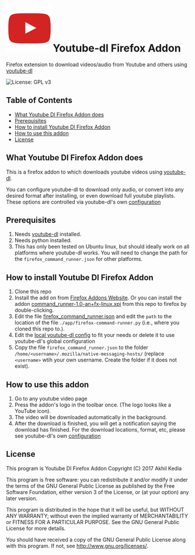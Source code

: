 # ![youtube-dl-firefox-addon](./add-on/icons/YTicon.png)Youtube-dl Firefox Addon
 Firefox extension to download videos/audio from Youtube and others using [youtube-dl](https://github.com/rg3/youtube-dl)

![License: GPL v3](https://img.shields.io/badge/License-GPL%20v3-green.svg)

## Table of Contents

 * [What Youtube Dl Firefox Addon does](#what-youtube-dl-firefox-addon-does)
 * [Prerequisites](#prerequisites)
 * [How to install Youtube Dl Firefox Addon](#how-to-install-youtube-dl-firefox-addon)
 * [How to use this addon](#how-to-use-this-addon)
 * [License](#license)

## What Youtube Dl Firefox Addon does

This is a firefox addon to which downloads youtube videos using [youtube-dl](https://github.com/rg3/youtube-dl).

You can configure youtube-dl to download only audio, or convert into any desired format after installing, or even download full youtube playlists. These options are controlled via youtube-dl's own [configuration](https://github.com/ytdl-org/youtube-dl#configuration)

## Prerequisites

1. Needs [youtube-dl](https://github.com/rg3/youtube-dl) installed.
1. Needs python installed.
1. This has only been tested on Ubuntu linux, but should ideally work on all platforms where youtube-dl works. You will need to change the path for the `firefox_command_runner.json` for other platforms.

## How to install Youtube Dl Firefox Addon

1. Clone this repo
2. Install the add on from [Firefox Addons Website](https://addons.mozilla.org/en-US/firefox/addon/youtube-dl-for-linux/). Or you can install the addon [command_runner-1.0-an+fx-linux.xpi](./command_runner-1.0-an+fx-linux.xpi?raw=true) from this repo to firefox by double-clicking.
3. Edit the file [firefox_command_runner.json](./app/firefox_command_runner.json) and edit the `path` to the location of the file `./app/firefox-command-runner.py` (i.e., where you cloned this repo to.).
4. Edit the [local youtube-dl config](config) to fit your needs or delete it to use youtube-dl's global configuration
5. Copy the file `firefox_command_runner.json` to the folder `/home/<username>/.mozilla/native-messaging-hosts/` (replace `<username>` wtih your own username. Create the folder if it does not exist).

## How to use this addon

1. Go to any youtube video page
1. Press the addon's logo in the toolbar once. (The logo looks like a YouTube icon).
1. The video will be downloaded automatically in the background.
1. After the download is finished, you will get a notification saying the download has finished. For the download locations, format, etc, please see youtube-dl's own [configuration](https://github.com/ytdl-org/youtube-dl#configuration)

## License

This program is Youtube Dl Firefox Addon
Copyright (C) 2017  Akhil Kedia

This program is free software: you can redistribute it and/or modify it under the terms of the GNU General Public License as published by the Free Software Foundation, either version 3 of the License, or (at your option) any later version.

This program is distributed in the hope that it will be useful, but WITHOUT ANY WARRANTY; without even the implied warranty of MERCHANTABILITY or FITNESS FOR A PARTICULAR PURPOSE. See the GNU General Public License for more details.

You should have received a copy of the GNU General Public License along with this program. If not, see <http://www.gnu.org/licenses/>.
